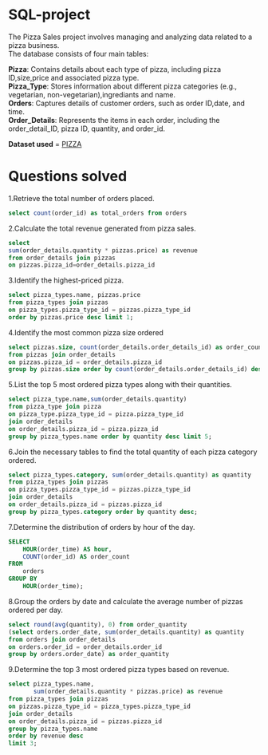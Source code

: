 # SQL-project
The Pizza Sales project involves managing and analyzing data related to a pizza business.<br>
The database consists of four main tables:<br>

<b>Pizza</b>: Contains details about each type of pizza, including pizza ID,size,price and associated pizza type.<br>
<b>Pizza_Type</b>: Stores information about different pizza categories (e.g., vegetarian, non-vegetarian),ingrediants and name.<br>
<b>Orders</b>: Captures details of customer orders, such as order ID,date, and time.<br>
<b>Order_Details</b>: Represents the items in each order, including the order_detail_ID, pizza ID, quantity, and order_id.<br>

<b>Dataset used</b> = <a href = "https://github.com/Pavan-0156/SQL-project/blob/main/pizza_sales.zip"> PIZZA</a> 

# Questions solved
1.Retrieve the total number of orders placed.<br>
```sql
select count(order_id) as total_orders from orders
```
2.Calculate the total revenue generated from pizza sales.<br>
```sql
select
sum(order_details.quantity * pizzas.price) as revenue
from order_details join pizzas
on pizzas.pizza_id=order_details.pizza_id
```
3.Identify the highest-priced pizza.
```sql
select pizza_types.name, pizzas.price
from pizza_types join pizzas
on pizza_types.pizza_type_id = pizzas.pizza_type_id
order by pizzas.price desc limit 1;
```
4.Identify the most common pizza size ordered
```sql
select pizzas.size, count(order_details.order_details_id) as order_count
from pizzas join order_details
on pizzas.pizza_id = order_details.pizza_id
group by pizzas.size order by count(order_details.order_details_id) desc;
```
5.List the top 5 most ordered pizza types along with their quantities.
```sql
select pizza_type.name,sum(order_details.quantity)
from pizza_type join pizza
on pizza_type.pizza_type_id = pizza.pizza_type_id
join order_details
on order_details.pizza_id = pizza.pizza_id
group by pizza_types.name order by quantity desc limit 5;
```
6.Join the necessary tables to find the total quantity of each pizza category ordered.
```sql
select pizza_types.category, sum(order_details.quantity) as quantity
from pizza_types join pizzas
on pizza_types.pizza_type_id = pizzas.pizza_type_id
join order_details
on order_details.pizza_id = pizzas.pizza_id
group by pizza_types.category order by quantity desc;
```
7.Determine the distribution of orders by hour of the day.
```sql
SELECT
    HOUR(order_time) AS hour,
    COUNT(order_id) AS order_count
FROM
    orders
GROUP BY
    HOUR(order_time);
```
8.Group the orders by date and calculate the average number of pizzas ordered per day.
```sql
select round(avg(quantity), 0) from order_quantity
(select orders.order_date, sum(order_details.quantity) as quantity
from orders join order_details
on orders.order_id = order_details.order_id
group by orders.order_date) as order_quantity
```
9.Determine the top 3 most ordered pizza types based on revenue.
```sql
select pizza_types.name,
       sum(order_details.quantity * pizzas.price) as revenue
from pizza_types join pizzas
on pizzas.pizza_type_id = pizza_types.pizza_type_id
join order_details
on order_details.pizza_id = pizzas.pizza_id
group by pizza_types.name
order by revenue desc
limit 3;
```

